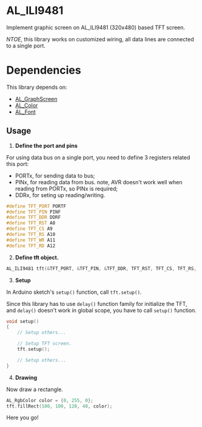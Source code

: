 # AL_ILI9481

Implement graphic screen on AL_ILI9481 (320x480) based TFT screen.

_NTOE_, this library works on customized wiring, all data lines are connected to a single port.

# Dependencies

This library depends on:

* [AL_GraphScreen](https://github.com/anders-liu/arduino-libs/tree/master/AL_GraphScreen)
* [AL_Color](https://github.com/anders-liu/arduino-libs/tree/master/AL_Color)
* [AL_Font](https://github.com/anders-liu/arduino-libs/tree/master/AL_Font)

## Usage

1. **Define the port and pins**

For using data bus on a single port, you need to define 3 registers related this port:
* PORTx, for sending data to bus;
* PINx, for reading data from bus. note, AVR doesn't work well when reading from PORTx, so PINx is required;
* DDRx, for seting up reading/writing.

```C++
#define TFT_PORT PORTF
#define TFT_PIN PINF
#define TFT_DDR DDRF
#define TFT_RST A8
#define TFT_CS A9
#define TFT_RS A10
#define TFT_WR A11
#define TFT_RD A12
```

2. **Define tft object.**

```C++
AL_ILI9481 tft(&TFT_PORT, &TFT_PIN, &TFT_DDR, TFT_RST, TFT_CS, TFT_RS, TFT_WR, TFT_RD);
```

3. **Setup**

In Arduino sketch's ```setup()``` function, call ```tft.setup()```.

Since this library has to use ```delay()``` function family for initialize the TFT, and ```delay()``` doesn't work in global scope, you have to call ```setup()``` function.

```C++
void setup()
{
    // Setup others...

    // Setup TFT screen.
    tft.setup();

    // Setup others...
}
```

4. **Drawing**

Now draw a rectangle.

```C++
AL_RgbColor color = {0, 255, 0};
tft.fillRect(100, 100, 120, 40, color);
```

Here you go!